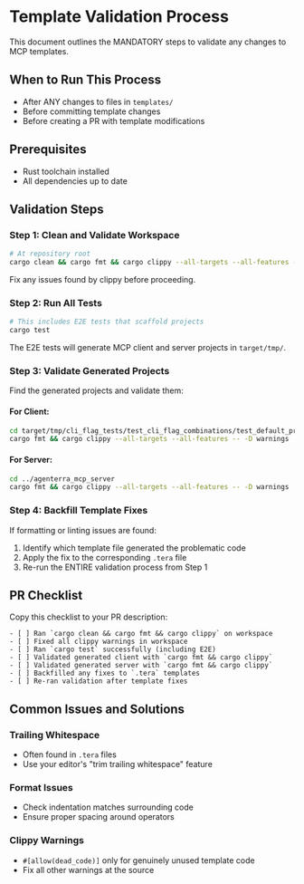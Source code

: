 # Template Validation Process

This document outlines the MANDATORY steps to validate any changes to MCP templates.

## When to Run This Process
- After ANY changes to files in `templates/`
- Before committing template changes
- Before creating a PR with template modifications

## Prerequisites
- Rust toolchain installed
- All dependencies up to date

## Validation Steps

### Step 1: Clean and Validate Workspace
```bash
# At repository root
cargo clean && cargo fmt && cargo clippy --all-targets --all-features -- -D warnings
```
Fix any issues found by clippy before proceeding.

### Step 2: Run All Tests
```bash
# This includes E2E tests that scaffold projects
cargo test
```
The E2E tests will generate MCP client and server projects in `target/tmp/`.

### Step 3: Validate Generated Projects
Find the generated projects and validate them:

#### For Client:
```bash
cd target/tmp/cli_flag_tests/test_cli_flag_combinations/test_default_project_name/agenterra_mcp_client
cargo fmt && cargo clippy --all-targets --all-features -- -D warnings
```

#### For Server:
```bash
cd ../agenterra_mcp_server  
cargo fmt && cargo clippy --all-targets --all-features -- -D warnings
```

### Step 4: Backfill Template Fixes
If formatting or linting issues are found:

1. Identify which template file generated the problematic code
2. Apply the fix to the corresponding `.tera` file
3. Re-run the ENTIRE validation process from Step 1

## PR Checklist
Copy this checklist to your PR description:

```
- [ ] Ran `cargo clean && cargo fmt && cargo clippy` on workspace
- [ ] Fixed all clippy warnings in workspace
- [ ] Ran `cargo test` successfully (including E2E)
- [ ] Validated generated client with `cargo fmt && cargo clippy`
- [ ] Validated generated server with `cargo fmt && cargo clippy`
- [ ] Backfilled any fixes to `.tera` templates
- [ ] Re-ran validation after template fixes
```

## Common Issues and Solutions

### Trailing Whitespace
- Often found in `.tera` files
- Use your editor's "trim trailing whitespace" feature

### Format Issues
- Check indentation matches surrounding code
- Ensure proper spacing around operators

### Clippy Warnings
- `#[allow(dead_code)]` only for genuinely unused template code
- Fix all other warnings at the source